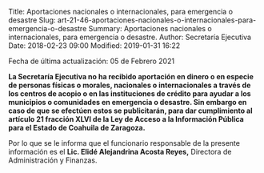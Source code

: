 Title: Aportaciones nacionales o internacionales, para emergencia o desastre
Slug: art-21-46-aportaciones-nacionales-o-internacionales-para-emergencia-o-desastre
Summary: Aportaciones nacionales o internacionales, para emergencia o desastre.
Author: Secretaría Ejecutiva
Date: 2018-02-23 09:00
Modified: 2019-01-31 16:22


Fecha de última actualización: 05 de Febrero 2021

**La Secretaría Ejecutiva no ha recibido aportación en dinero o en especie de personas físicas o morales, nacionales o internacionales a través de los centros de acopio o en las instituciones de crédito para ayudar a los municipios o comunidades en emergencia o desastre. Sin embargo en caso de que se efectúen estos se publicitarán, para dar cumplimiento al artículo 21 fracción XLVI de la Ley de Acceso a la Información Pública para el Estado de Coahuila de Zaragoza.**

Por lo que se le informa que el funcionario responsable de la presente información es el **Lic. Elidé Alejandrina Acosta Reyes,** Directora de Administración y Finanzas.
